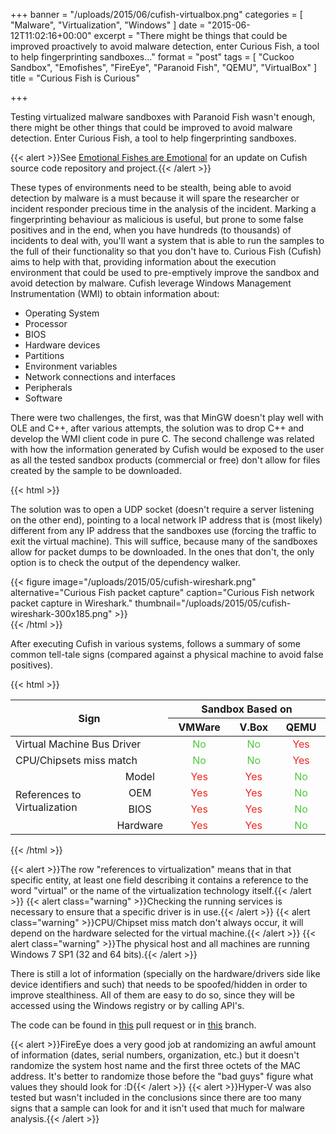 +++
banner = "/uploads/2015/06/cufish-virtualbox.png"
categories = [ "Malware", "Virtualization", "Windows" ]
date = "2015-06-12T11:02:16+00:00"
excerpt = "There might be things that could be improved proactively to avoid malware detection, enter Curious Fish, a tool to help fingerprinting sandboxes..."
format = "post"
tags = [ "Cuckoo Sandbox", "Emofishes", "FireEye", "Paranoid Fish", "QEMU", "VirtualBox" ]
title = "Curious Fish is Curious"

+++

Testing virtualized malware sandboxes with Paranoid Fish wasn't enough, there might be other things that could be improved to avoid malware detection. Enter Curious Fish, a tool to help fingerprinting sandboxes.

<!--more-->

{{< alert >}}See <a href="https://www.serializing.me/2015/06/26/emotional-fishes-are-emotional/" title="Emotional Fishes are Emotional">Emotional Fishes are Emotional</a> for an update on Cufish source code repository and project.{{< /alert >}}

These types of environments need to be stealth, being able to avoid detection by malware is a must because it will spare the researcher or incident responder precious time in the analysis of the incident. Marking a fingerprinting behaviour as malicious is useful, but prone to some false positives and in the end, when you have hundreds (to thousands) of incidents to deal with, you'll want a system that is able to run the samples to the full of their functionality so that you don't have to. Curious Fish (Cufish) aims to help with that, providing information about the execution environment that could be used to pre-emptively improve the sandbox and avoid detection by malware. Cufish leverage Windows Management Instrumentation (WMI) to obtain information about:

* Operating System
* Processor
* BIOS
* Hardware devices
* Partitions
* Environment variables
* Network connections and interfaces
* Peripherals
* Software

There were two challenges, the first, was that MinGW doesn't play well with OLE and C++, after various attempts, the solution was to drop C++ and develop the WMI client code in pure C. The second challenge was related with how the information generated by Cufish would be exposed to the user as all the tested sandbox products (commercial or free) don't allow for files created by the sample to be downloaded.

{{< html >}}
<div class="row">
  <div class="col-md-5">
  <p>The solution was to open a UDP socket (doesn't require a server listening on the other end), pointing to a local network IP address that is (most likely) different from any IP address that the sandboxes use (forcing the traffic to exit the virtual machine). This will suffice, because many of the sandboxes allow for packet dumps to be downloaded. In the ones that don't, the only option is to check the output of the dependency walker.</p>
  </div>
  <div class="col-md-7">
  {{< figure image="/uploads/2015/05/cufish-wireshark.png" alternative="Curious Fish packet capture" caption="Curious Fish network packet capture in Wireshark." thumbnail="/uploads/2015/05/cufish-wireshark-300x185.png" >}}
  </div>
</div>
{{< /html >}}

After executing Cufish in various systems, follows a summary of some common tell-tale signs (compared against a physical machine to avoid false positives).

{{< html >}}
<table class="table table-bordered">
  <thead>
    <tr>
      <th colspan="2" rowspan="2" style="text-align: center; vertical-align: middle;">Sign</th>
      <th width="50%" colspan="3" style="text-align: center; vertical-align: middle;">Sandbox Based on</th>
    </tr>
    <tr>
      <th style="text-align: center; vertical-align: middle;">VMWare</th>
      <th style="text-align: center; vertical-align: middle;">V.Box</th>
      <th style="text-align: center; vertical-align: middle;">QEMU</th>
    </tr>
  </thead>
  <tbody>
    <tr>
      <td colspan="2">Virtual Machine Bus Driver</td>
      <td style="text-align: center; vertical-align: middle; color: #4ec83d;">No</td>
      <td style="text-align: center; vertical-align: middle; color: #4ec83d;">No</td>
      <td style="text-align: center; vertical-align: middle; color: #ef251e;">Yes</td>
    </tr>
    <tr>
      <td colspan="2">CPU/Chipsets miss match</td>
      <td style="text-align: center; vertical-align: middle; color: #4ec83d;">No</td>
      <td style="text-align: center; vertical-align: middle; color: #4ec83d;">No</td>
      <td style="text-align: center; vertical-align: middle; color: #ef251e;">Yes</td>
    </tr>
    <tr>
      <td rowspan="4" style="text-align: left; vertical-align: middle;">References to Virtualization</td>
      <td style="text-align: center; vertical-align: middle;">Model</td>
      <td style="text-align: center; vertical-align: middle; color: #ef251e;">Yes</td>
      <td style="text-align: center; vertical-align: middle; color: #ef251e;">Yes</td>
      <td style="text-align: center; vertical-align: middle; color: #4ec83d;">No</td>
    </tr>
    <tr>
      <td style="text-align: center; vertical-align: middle;">OEM</td>
      <td style="text-align: center; vertical-align: middle; color: #ef251e;">Yes</td>
      <td style="text-align: center; vertical-align: middle; color: #ef251e;">Yes</td>
      <td style="text-align: center; vertical-align: middle; color: #4ec83d;">No</td>
    </tr>
    <tr>
      <td style="text-align: center; vertical-align: middle;">BIOS</td>
      <td style="text-align: center; vertical-align: middle; color: #ef251e;">Yes</td>
      <td style="text-align: center; vertical-align: middle; color: #ef251e;">Yes</td>
      <td style="text-align: center; vertical-align: middle; color: #4ec83d;">No</td>
    </tr>
    <tr>
      <td style="text-align: center; vertical-align: middle;">Hardware</td>
      <td style="text-align: center; vertical-align: middle; color: #ef251e;">Yes</td>
      <td style="text-align: center; vertical-align: middle; color: #ef251e;">Yes</td>
      <td style="text-align: center; vertical-align: middle; color: #4ec83d;">No</td>
    </tr>
  </tbody>
</table>
{{< /html >}}

{{< alert >}}The row "references to virtualization" means that in that specific entity, at least one field describing it contains a reference to the word "virtual" or the name of the virtualization technology itself.{{< /alert >}}
{{< alert class="warning" >}}Checking the running services is necessary to ensure that a specific driver is in use.{{< /alert >}}
{{< alert class="warning" >}}CPU/Chipset miss match don't always occur, it will depend on the hardware selected for the virtual machine.{{< /alert >}}
{{< alert class="warning" >}}The physical host and all machines are running Windows 7 SP1 (32 and 64 bits).{{< /alert >}}

There is still a lot of information (specially on the hardware/drivers side like device identifiers and such) that needs to be spoofed/hidden in order to improve stealthiness. All of them are easy to do so, since they will be accessed using the Windows registry or by calling API's.

The code can be found in [this][1] pull request or in [this][2] branch.

{{< alert >}}FireEye does a very good job at randomizing an awful amount of information (dates, serial numbers, organization, etc.) but it doesn't randomize the system host name and the first three octets of the MAC address. It's better to randomize those before the "bad guys" figure what values they should look for :D{{< /alert >}}
{{< alert >}}Hyper-V was also tested but wasn't included in the conclusions since there are too many signs that a sample can look for and it isn't used that much for malware analysis.{{< /alert >}}

[1]: https://github.com/a0rtega/pafish/pull/36 "GitHub Pull Request"
[2]: https://github.com/serializingme/pafish/tree/dev-cufish-v2 "GitHub Branch"
